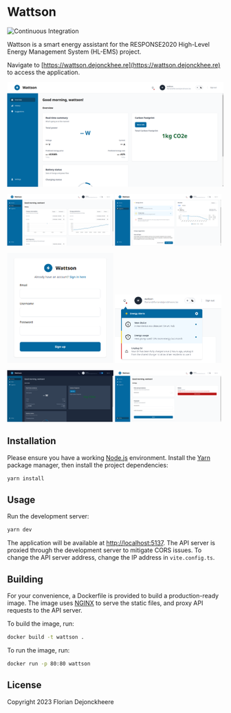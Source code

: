 # Wattson

![Continuous Integration](https://github.com/floriandejonckheere/wattson/workflows/Continuous%20Integration/badge.svg)

Wattson is a smart energy assistant for the RESPONSE2020 High-Level Energy Management System (HL-EMS) project.

Navigate to [https://wattson.dejonckhee.re](https://wattson.dejonckhee.re) to access the application.

![Screenshot](https://github.com/floriandejonckheere/wattson/raw/master/2-overview.png)

<a href="https://github.com/floriandejonckheere/wattson/raw/master/4-history.png"><img src="https://github.com/floriandejonckheere/wattson/raw/master/4-history.png" width="49%" height="auto"></a>
<a href="https://github.com/floriandejonckheere/wattson/raw/master/6-suggestions.png"><img src="https://github.com/floriandejonckheere/wattson/raw/master/6-suggestions.png" width="49%" height="auto"></a>

<a href="https://github.com/floriandejonckheere/wattson/raw/master/1-signup.png"><img src="https://github.com/floriandejonckheere/wattson/raw/master/1-signup.png" width="49%" height="auto"></a>
<a href="https://github.com/floriandejonckheere/wattson/raw/master/7-alerts.png"><img src="https://github.com/floriandejonckheere/wattson/raw/master/7-alerts.png" width="49%" height="auto"></a>

<a href="https://github.com/floriandejonckheere/wattson/raw/master/2-overview-dark.png"><img src="https://github.com/floriandejonckheere/wattson/raw/master/2-overview-dark.png" width="49%" height="auto"></a>
<a href="https://github.com/floriandejonckheere/wattson/raw/master/8-settings.png"><img src="https://github.com/floriandejonckheere/wattson/raw/master/8-settings.png" width="49%" height="auto"></a>

## Installation

Please ensure you have a working [Node.js](https://nodejs.org/en/) environment.
Install the [Yarn](https://yarnpkg.com/) package manager, then install the project dependencies:

```sh
yarn install
```

## Usage

Run the development server:

```sh
yarn dev
```

The application will be available at [http://localhost:5137](http://localhost:5137).
The API server is proxied through the development server to mitigate CORS issues.
To change the API server address, change the IP address in `vite.config.ts`.

## Building

For your convenience, a Dockerfile is provided to build a production-ready image.
The image uses [NGINX](https://www.nginx.com/) to serve the static files, and proxy API requests to the API server.

To build the image, run:

```sh
docker build -t wattson .
```

To run the image, run:

```sh
docker run -p 80:80 wattson
```

## License

Copyright 2023 Florian Dejonckheere
